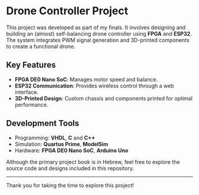 # Drone Controller Project

This project was developed as part of my finals. It involves designing and building an (almost) self-balancing drone controller using **FPGA** and **ESP32**. The system integrates PWM signal generation and 3D-printed components to create a functional drone.

## Key Features
- **FPGA DE0 Nano SoC**: Manages motor speed and balance.
- **ESP32 Communication**: Provides wireless control through a web interface.
- **3D-Printed Design**: Custom chassis and components printed for optimal performance.

## Development Tools
- Programming: **VHDL**, **C** and **C++**
- Simulation: **Quartus Prime**, **ModelSim**
- Hardware: **FPGA DE0 Nano SoC**, **Arduino Uno**

Although the primary project book is in Hebrew, feel free to explore the source code and designs included in this repository.

---
Thank you for taking the time to explore this project!

